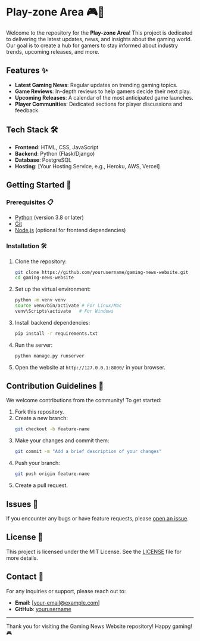 # Play-zone Area 🎮📰

Welcome to the repository for the **Play-zone Area**! This project is dedicated to delivering the latest updates, news, and insights about the gaming world. Our goal is to create a hub for gamers to stay informed about industry trends, upcoming releases, and more.

## Features ✨

- **Latest Gaming News**: Regular updates on trending gaming topics.
- **Game Reviews**: In-depth reviews to help gamers decide their next play.
- **Upcoming Releases**: A calendar of the most anticipated game launches.
- **Player Communities**: Dedicated sections for player discussions and feedback.

## Tech Stack 🛠️

- **Frontend**: HTML, CSS, JavaScript
- **Backend**: Python (Flask/Django)
- **Database**: PostgreSQL
- **Hosting**: [Your Hosting Service, e.g., Heroku, AWS, Vercel]

## Getting Started 🚀

### Prerequisites 📋

- [Python](https://www.python.org/) (version 3.8 or later)
- [Git](https://git-scm.com/)
- [Node.js](https://nodejs.org/) (optional for frontend dependencies)

### Installation 🛠️

1. Clone the repository:
   ```bash
   git clone https://github.com/yourusername/gaming-news-website.git
   cd gaming-news-website
   ```

2. Set up the virtual environment:
   ```bash
   python -m venv venv
   source venv/bin/activate # For Linux/Mac
   venv\Scripts\activate   # For Windows
   ```

3. Install backend dependencies:
   ```bash
   pip install -r requirements.txt
   ```

4. Run the server:
   ```bash
   python manage.py runserver
   ```

5. Open the website at `http://127.0.0.1:8000/` in your browser.

## Contribution Guidelines 🤝

We welcome contributions from the community! To get started:

1. Fork this repository.
2. Create a new branch:
   ```bash
   git checkout -b feature-name
   ```
3. Make your changes and commit them:
   ```bash
   git commit -m "Add a brief description of your changes"
   ```
4. Push your branch:
   ```bash
   git push origin feature-name
   ```
5. Create a pull request.

## Issues 🐞

If you encounter any bugs or have feature requests, please [open an issue](https://github.com/yourusername/gaming-news-website/issues).

## License 📄

This project is licensed under the MIT License. See the [LICENSE](LICENSE) file for more details.

## Contact 📧

For any inquiries or support, please reach out to:

- **Email**: [your-email@example.com]
- **GitHub**: [yourusername](https://github.com/yourusername)

---

Thank you for visiting the Gaming News Website repository! Happy gaming! 🎮
